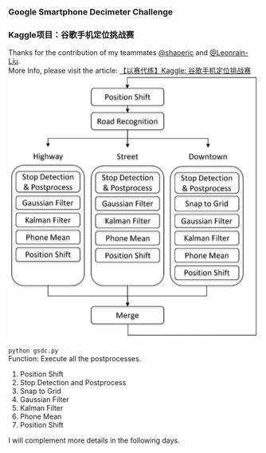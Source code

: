 ### Google Smartphone Decimeter Challenge 
### Kaggle项目：谷歌手机定位挑战赛
Thanks for the contribution of my teammates [@shaoeric](https://github.com/shaoeric) and [@Leonrain-Liu](https://github.com/Leonrain-Liu).<br>
More Info, please visit the article: [【以赛代练】Kaggle: 谷歌手机定位挑战赛](https://mp.weixin.qq.com/s?__biz=MzUyNzA1OTcxNg==&mid=2247486366&idx=1&sn=89991a63d4b4b0632a336cb290923cbf&chksm=fa0415f5cd739ce3dda096243737359a1d5f285a0f787537357e15516ee9cfa8df7e9107b2ba&token=901332895&lang=zh_CN#rd)<br>
![60th_solution_introduction](60th_solution_intro.png)

``python gsdc.py``<br>
Function: Execute all the postprocesses.
1. Position Shift<br>
2. Stop Detection and Postprocess<br>
3. Snap to Grid<br>
4. Gaussian Filter<br>
5. Kalman Filter<br>
6. Phone Mean<br>
7. Position Shift<br>

I will complement more details in the following days.
